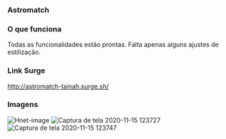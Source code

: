 ### Astromatch

### O que funciona
Todas as funcionalidades estão prontas. Falta apenas alguns ajustes de estilização.

### Link Surge 
http://astromatch-tainah.surge.sh/

### Imagens
![Hnet-image](https://user-images.githubusercontent.com/71162750/99189294-46d94880-273f-11eb-86de-e9a16dfe5fcb.gif)
![Captura de tela 2020-11-15 123727](https://user-images.githubusercontent.com/71162750/99189322-64a6ad80-273f-11eb-94e5-a2be846d4972.jpg)
![Captura de tela 2020-11-15 123747](https://user-images.githubusercontent.com/71162750/99189325-653f4400-273f-11eb-8800-8991a803d5ab.jpg)

